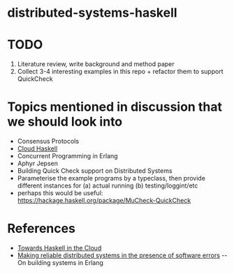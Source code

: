 # distributed-systems-haskell

# TODO
1. Literature review, write background and method paper
2. Collect 3-4 interesting examples in this repo + refactor them to support
   QuickCheck


# Topics mentioned in discussion that we should look into
- Consensus Protocols
- [Cloud Haskell](http://haskell-distributed.github.io/)
- Concurrent Programming in Erlang
- Aphyr Jepsen
- Building Quick Check support on Distributed Systems
- Parameterise the example programs by a typeclass, then provide different instances for (a) actual running (b) testing/loggint/etc
- perhaps this would be useful: https://hackage.haskell.org/package/MuCheck-QuickCheck

# References
- [Towards Haskell in the Cloud](http://research.microsoft.com/en-us/um/people/simonpj/papers/parallel/remote.pdf)
- [Making reliable distributed systems in the presence of software errors](http://ftp.nsysu.edu.tw/FreeBSD/ports/distfiles/erlang/armstrong_thesis_2003.pdf) -- On building systems in Erlang
